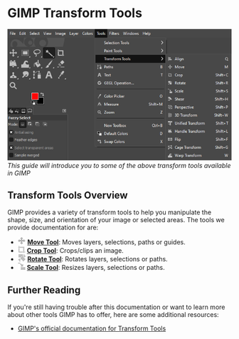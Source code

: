 # GIMP Transform Tools

![TransformToolsOverview.png](../images/TransformToolsOverview.png)
*This guide will introduce you to some of the above transform tools available in GIMP*


## Transform Tools Overview

GIMP provides a variety of transform tools to help you manipulate the shape, size, and orientation of your image or selected areas. The tools we provide documentation for are:

- ![MoveTool.PNG](../images/MoveTool.PNG) [**Move Tool**](MoveTool.md): Moves layers, selections, paths or guides.
- ![CropTool.PNG](../images/CropTool.PNG) [**Crop Tool**](CropTool.md): Crops/clips an image.
- ![RotateTool.PNG](../images/RotateTool.PNG) [**Rotate Tool**](RotateTool.md): Rotates layers, selections or paths.
- ![ScaleTool.PNG](../images/ScaleTool.PNG) [**Scale Tool**](ScaleTool.md): Resizes layers, selections or paths.


## Further Reading

If you're still having trouble after this documentation or want to learn more about other tools GIMP has to offer, here are some additional resources:

- [GIMP's official documentation for Transform Tools](https://docs.gimp.org/2.8/en/gimp-tools-transform.html)